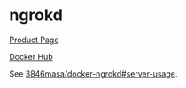 # ngrokd

[Product Page](https://github.com/inconshreveable/ngrok)

[Docker Hub](https://hub.docker.com/r/3846masa/ngrokd/)

See [3846masa/docker-ngrokd#server-usage].

[3846masa/docker-ngrokd#server-usage]: https://github.com/3846masa/docker-ngrokd#server-usage
